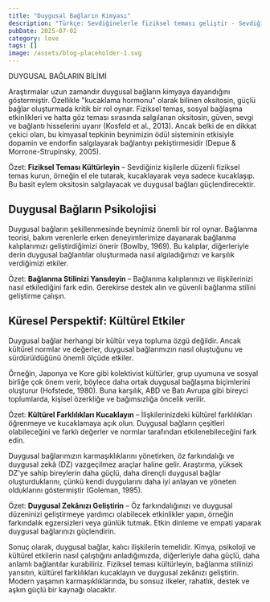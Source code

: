 ```yaml
---
title: "Duygusal Bağların Kimyası"
description: "Türkçe: Sevdiğinelerle fiziksel teması geliştir - Sevdiğinlerle düzenli olarak el ele tutuş, kuca..."
pubDate: 2025-07-02
category: love
tags: []
image: /assets/blog-placeholder-1.svg
---
```


DUYGUSAL BAĞLARIN BİLİMİ

Araştırmalar uzun zamandır duygusal bağların kimyaya dayandığını göstermiştir. Özellikle "kucaklama hormonu" olarak bilinen oksitosin, güçlü bağlar oluşturmada kritik bir rol oynar. Fiziksel temas, sosyal bağlaşma etkinlikleri ve hatta göz teması sırasında salgılanan oksitosin, güven, sevgi ve bağlantı hisselerini uyarır (Kosfeld et al., 2013). Ancak belki de en dikkat çekici olan, bu kimyasal tepkinin beynimizin ödül sisteminin etkisiyle dopamin ve endorfin salgılayarak bağlantıyı pekiştirmesidir (Depue & Morrone-Strupinsky, 2005).

Özet: **Fiziksel Teması Kültürleyin** – Sevdiğiniz kişilerle düzenli fiziksel temas kurun, örneğin el ele tutarak, kucaklayarak veya sadece kucaklaşıp. Bu basit eylem oksitosin salgılayacak ve duygusal bağları güçlendirecektir.

## **Duygusal Bağların Psikolojisi**

Duygusal bağların şekillenmesinde beynimiz önemli bir rol oynar. Bağlanma teorisi, bakım verenlerle erken deneyimlerimize dayanarak bağlanma kalıplarımızı geliştirdiğimizi önerir (Bowlby, 1969). Bu kalıplar, diğerleriyle derin duygusal bağlantılar oluşturmada nasıl algıladığımızı ve karşılık verdiğimizi etkiler.

Özet: **Bağlanma Stilinizi Yansıleyin** – Bağlanma kalıplarınızı ve ilişkilerinizi nasıl etkilediğini fark edin. Gerekirse destek alın ve güvenli bağlanma stilini geliştirme çalışın.

## **Küresel Perspektif: Kültürel Etkiler**

Duygusal bağlar herhangi bir kültür veya topluma özgü değildir. Ancak kültürel normlar ve değerler, duygusal bağlarımızın nasıl oluştuğunu ve sürdürüldüğünü önemli ölçüde etkiler.

Örneğin, Japonya ve Kore gibi kolektivist kültürler, grup uyumuna ve sosyal birliğe çok önem verir, böylece daha ortak duygusal bağlaşma biçimlerini oluşturur (Hofstede, 1980). Buna karşılık, ABD ve Batı Avrupa gibi bireyci toplumlarda, kişisel özerkliğe ve bağımsızlığa öncelik verilir.

Özet: **Kültürel Farklılıkları Kucaklayın** – İlişkilerinizdeki kültürel farklılıkları öğrenmeye ve kucaklamaya açık olun. Duygusal bağların çeşitleri olabileceğini ve farklı değerler ve normlar tarafından etkilenebileceğini fark edin.

Duygusal bağlarımızın karmaşıklıklarını yönetirken, öz farkındalığı ve duygusal zekâ (DZ) vazgeçilmez araçlar haline gelir. Araştırma, yüksek DZ'ye sahip bireylerin daha güçlü, daha dirençli duygusal bağlar oluşturduklarını, çünkü kendi duygularını daha iyi anlayan ve yöneten olduklarını göstermiştir (Goleman, 1995).

Özet: **Duygusal Zekânızı Geliştirin** – Öz farkındalığınızı ve duygusal düzeninizi geliştirmeye yardımcı olabilecek etkinlikler yapın, örneğin farkındalık egzersizleri veya günlük tutmak. Etkin dinleme ve empati yaparak duygusal bağlarınızı güçlendirin.

Sonuç olarak, duygusal bağlar, kalıcı ilişkilerin temelidir. Kimya, psikoloji ve kültürel etkilerin nasıl çalıştığını anladığımızda, diğerleriyle daha güçlü, daha anlamlı bağlantılar kurabiliriz. Fiziksel teması kültürleyin, bağlanma stilinizi yansıtın, kültürel farklılıkları kucaklayın ve duygusal zekânızı geliştirin. Modern yaşamın karmaşıklıklarında, bu sonsuz ilkeler, rahatlık, destek ve aşkın güçlü bir kaynağı olacaktır.